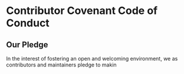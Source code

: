 # Contributor Covenant Code of Conduct

## Our Pledge

In the interest of fostering an open and welcoming environment, we as contributors and maintainers pledge to makin